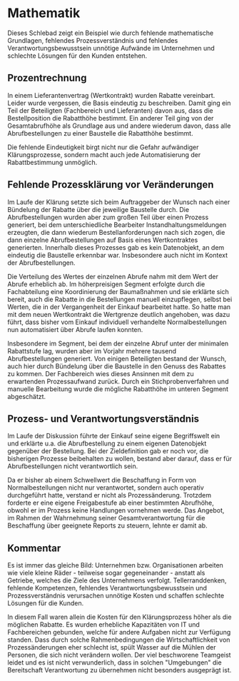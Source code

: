 # Mathematik

Dieses Schlebad zeigt ein Beispiel wie durch fehlende mathematische Grundlagen, fehlendes Prozessverständnis und fehlendes Verantwortungsbewusstsein unnötige Aufwände im Unternehmen und schlechte Lösungen für den Kunden entstehen. 

## Prozentrechnung

In einem Lieferantenvertrag (Wertkontrakt) wurden Rabatte vereinbart. Leider wurde vergessen, die Basis eindeutig zu beschreiben. Damit ging ein Teil der Beteiligten (Fachbereich und Lieferanten) davon aus, dass die Bestellposition die Rabatthöhe bestimmt. Ein anderer Teil ging von der Gesamtabrufhöhe als Grundlage aus und andere wiederum davon, dass alle Abrufbestellungen zu einer Baustelle die Rabatthöhe bestimmt. 

Die fehlende Eindeutigkeit birgt nicht nur die Gefahr aufwändiger Klärungsprozesse, sondern macht auch jede Automatisierung der Rabattbestimmung unmöglich.

## Fehlende Prozessklärung vor Veränderungen

Im Laufe der Klärung setzte sich beim Auftraggeber der Wunsch nach einer Bündelung der Rabatte über die jeweilige Baustelle durch. Die Abrufbestellungen  wurden aber zum großen Teil über einen Prozess generiert, bei dem unterschiedliche Bearbeiter Instandhaltungsmeldungen erzeugten, die dann wiederum Bestellanforderungen nach sich zogen, die dann einzelne Abrufbestellungen auf Basis eines Wertkontraktes generierten. Innerhalb dieses Prozesses gab es kein Datenobjekt, an dem eindeutig die Baustelle erkennbar war. Insbesondere auch nicht im Kontext der Abrufbestellungen.

Die Verteilung des Wertes der einzelnen Abrufe nahm mit dem Wert der Abrufe erheblich ab. Im höherpreisigen Segment erfolgte durch die Fachabteilung eine Koordinierung der Baumaßnahmen und sie erklärte sich bereit, auch die Rabatte in die Bestellungen manuell einzupflegen, selbst bei Werten, die in der Vergangenheit der Einkauf bearbeitet hatte. So hatte man mit dem neuen Wertkontrakt die Wertgrenze deutlich angehoben, was dazu führt, dass bisher vom Einkauf individuell verhandelte Normalbestellungen nun automatisiert über Abrufe laufen konnten. 

Insbesondere im Segment, bei dem der einzelne Abruf unter der minimalen Rabattstufe lag, wurden aber im Vorjahr mehrere tausend Abrufbestellungen generiert. Von einigen Beteiligten bestand der Wunsch, auch hier durch Bündelung über die Baustelle in den Genuss des Rabattes zu kommen. Der Fachbereich wies dieses Ansinnen mit dem zu erwartenden Prozessaufwand zurück. Durch ein Stichprobenverfahren und manuelle Bearbeitung wurde die mögliche Rabatthöhe im unteren Segment abgeschätzt. 

## Prozess- und Verantwortungsverständnis

Im Laufe der Diskussion führte der Einkauf seine eigene Begriffswelt ein und erklärte u.a. die Abrufbestellung zu einem eigenen Datenobjekt gegenüber der Bestellung. Bei der Zieldefinition gab er noch vor, die bisherigen Prozesse beibehalten zu wollen, bestand aber darauf, dass er für Abrufbestellungen nicht verantwortlich sein. 

Da er bisher ab einem Schwellwert die Beschaffung in Form von Normalbestellungen nicht nur verantwortet, sondern auch operativ durchgeführt hatte, verstand er nicht als Prozessänderung. Trotzdem forderte er eine eigene Freigabestufe ab einer bestimmten Abrufhöhe, obwohl er im Prozess keine Handlungen vornehmen werde. Das Angebot, im Rahmen der Wahrnehmung seiner Gesamtverantwortung für die Beschaffung über geeignete Reports zu steuern, lehnte er damit ab.

## Kommentar

Es ist immer das gleiche Bild: Unternehmen bzw. Organisationen arbeiten wie viele kleine Räder - teilweise sogar gegeneinander - anstatt als Getriebe, welches die Ziele des Unternehmens verfolgt. Tellerranddenken, fehlende Kompetenzen, fehlendes Verantwortungsbewusstsein und Prozessverständnis verursachen unnötige Kosten und schaffen schlechte Lösungen für die Kunden.

In diesem Fall waren allein die Kosten für den Klärungsprozess höher als die möglichen Rabatte. Es wurden erhebliche Kapazitäten von IT und Fachbereichen gebunden, welche für andere Aufgaben nicht zur Verfügung standen. Dass durch solche Rahmenbedingungen die Wirtschaftlichkeit von Prozessänderungen eher schlecht ist, spült Wasser auf die Mühlen der Personen, die sich nicht verändern wollen. Der viel beschworene Teamgeist leidet und es ist nicht verwunderlich, dass in solchen "Umgebungen" die Bereitschaft Verantwortung zu übernehmen nicht besonders ausgeprägt ist.